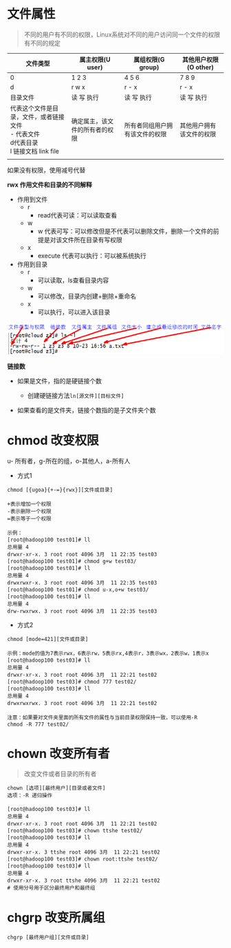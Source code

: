 # 文件属性

> 不同的用户有不同的权限，Linux系统对不同的用户访问同一个文件的权限有不同的规定

| 文件类型                                                     | 属主权限(U user)               | 属组权限(G group)              | 其他用户权限(O other)    |
| ------------------------------------------------------------ | ------------------------------ | ------------------------------ | ------------------------ |
| 0                                                            | 1   2   3                      | 4   5   6                      | 7   8   9                |
| d                                                            | r   w   x                      | r    -    x                    | r    -   x               |
| 目录文件                                                     | 读 写 执行                     | 读 写 执行                     | 读  写  执行             |
| 代表这个文件是目录，文件，或者链接文件<br />- 代表文件<br />d代表目录<br />l 链接文档 link file | 确定属主，该文件的所有者的权限 | 所有者同组用户拥有该文件的权限 | 其他用户拥有该文件的权限 |
|                                                              |                                |                                |                          |

如果没有权限，使用减号代替

**rwx 作用文件和目录的不同解释**

- 作用到文件
  - r 
    - read代表可读：可以读取查看
  - w
    - w 代表可写：可以修改但是不代表可以删除文件，删除一个文件的前提是对该文件所在目录有写权限
  - x
    - execute 代表可以执行：可以被系统执行
- 作用到目录
  - r
    - 可以读取，ls查看目录内容
  - w
    - 可以修改，目录内创建+删除+重命名
  - x
    - 可以执行，可以进入该目录

![1](img\6.rwx1.png)

**链接数**

- 如果是文件，指的是硬链接个数

  - 创建硬链接方法`ln[源文件][目标文件]`

- 如果查看的是文件夹，链接个数指的是子文件夹个数

  



# chmod 改变权限

u- 所有者，g-所在的组，o-其他人，a-所有人

- 方式1

```shell
chmod [{ugoa}{+-=}{rwx}][文件或目录]

+表示增加一个权限
-表示删除一个权限
=表示等于一个权限

示例：
[root@hadoop100 test01]# ll
总用量 4
drwxr-xr-x. 3 root root 4096 3月  11 22:35 test03
[root@hadoop100 test01]# chmod g+w test03/
[root@hadoop100 test01]# ll
总用量 4
drwxrwxr-x. 3 root root 4096 3月  11 22:35 test03
[root@hadoop100 test01]# chmod u-x,o+w test03/
[root@hadoop100 test01]# ll
总用量 4
drw-rwxrwx. 3 root root 4096 3月  11 22:35 test03
```

- 方式2

```shell
chmod [mode=421][文件或目录]

示例：mode的值为7表示rwx，6表示rw，5表示rx,4表示r，3表示wx，2表示w，1表示x
[root@hadoop100 test03]# ll
总用量 4
drwxr-xr-x. 3 root root 4096 3月  11 22:21 test02
[root@hadoop100 test03]# chmod 777 test02/
[root@hadoop100 test03]# ll
总用量 4
drwxrwxrwx. 3 root root 4096 3月  11 22:21 test02

注意：如果要对文件夹里面的所有文件的属性与当前目录权限保持一致，可以使用-R
chmod -R 777 test02/
```



# chown 改变所有者

> 改变文件或者目录的所有者

```shell
chown [选项][最终用户][目录或者文件]
选项：-R 递归操作

[root@hadoop100 test03]# ll
总用量 4
drwxr-xr-x. 3 root root 4096 3月  11 22:21 test02
[root@hadoop100 test03]# chown ttshe test02/
[root@hadoop100 test03]# ll
总用量 4
drwxr-xr-x. 3 ttshe root 4096 3月  11 22:21 test02
[root@hadoop100 test03]# chown root:ttshe test02/
[root@hadoop100 test03]# ll
总用量 4
drwxr-xr-x. 3 root ttshe 4096 3月  11 22:21 test02
# 使用分号用于区分最终用户和最终组
```



# chgrp 改变所属组

```shell
chgrp [最终用户组][文件或目录]
```

